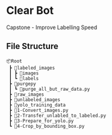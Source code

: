 # Clear Bot
Capstone - Improve Labelling Speed

## File Structure
```
📦Root
 ┣ 📂labeled_images
 ┃ ┣ 📂images
 ┃ ┗ 📂labels
 ┣ 📂purgepy
 ┃ ┗ 📜purge_all_but_raw_data.py
 ┣ 📂raw_images
 ┣ 📂unlabeled_images
 ┣ 📂yolo_training_data
 ┣ 📜1-Convert_images.py
 ┣ 📜2-Transfer_unlabled_to_labeled.py
 ┣ 📜3-Prepare_for_yolo.py
 ┗ 📜4-Crop_by_bounding_box.py
```
